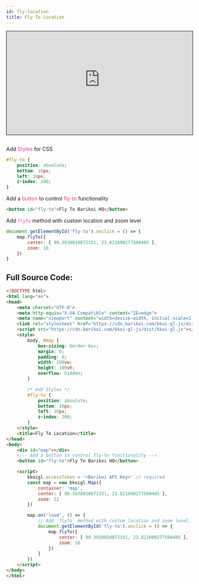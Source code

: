 ```yaml
---
id: fly-location
title: Fly To Location
---
```


<iframe src="https://bkoi-gl-example-fly-to-location.surge.sh/" width="100%" height="280px" frameborder="0" style="border:1px solid black" allowfullscreen></iframe>

##
Add <span style="color:#e83e8c">Styles</span> for CSS
``` css
#fly-to {
    position: absolute;
    bottom: 16px;
    left: 16px;
    z-index: 200;
}
```

Add a <span style="color:#e83e8c">button</span> to control <span style="color:#e83e8c">fly-to</span> functionality

``` html
<button id="fly-to">Fly To Barikoi HQ</button>
```

Add <span style="color:#e83e8c">`flyTo`</span> method with custom location and zoom level

``` js
document.getElementById('fly-to').onclick = () => {
    map.flyTo({
        center: [ 90.3938010872331, 23.821600277500405 ],
        zoom: 16
    })
}
```

## Full Source Code:
``` html
<!DOCTYPE html>
<html lang="en">
<head>
    <meta charset="UTF-8">
    <meta http-equiv="X-UA-Compatible" content="IE=edge">
    <meta name="viewport" content="width=device-width, initial-scale=1.0">
    <link rel="stylesheet" href="https://cdn.barikoi.com/bkoi-gl-js/dist/bkoi-gl.css">
    <script src="https://cdn.barikoi.com/bkoi-gl-js/dist/bkoi-gl.js"></script>
    <style>
        body, #map {
            box-sizing: border-box;
            margin: 0;
            padding: 0;
            width: 100vw;
            height: 100vh;
            overflow: hidden;
        }

        /* Add Styles */
        #fly-to {
            position: absolute;
            bottom: 16px;
            left: 16px;
            z-index: 200;
        }
    </style>
    <title>Fly To Location</title>
</head>
<body>
    <div id="map"></div>
    <!-- Add a button to control fly-to functionality -->
    <button id="fly-to">Fly To Barikoi HQ</button>

    <script>
        bkoigl.accessToken = '<Barikoi API Key>' // required
        const map = new bkoigl.Map({
            container: 'map',
            center: [ 90.3938010872331, 23.821600277500405 ],
            zoom: 12
        })

        map.on('load', () => {
            // Add `flyTo` method with custom location and zoom level.
            document.getElementById('fly-to').onclick = () => {
                map.flyTo({
                    center: [ 90.3938010872331, 23.821600277500405 ],
                    zoom: 16
                })
            }
        })
    </script>
</body>
</html>
```